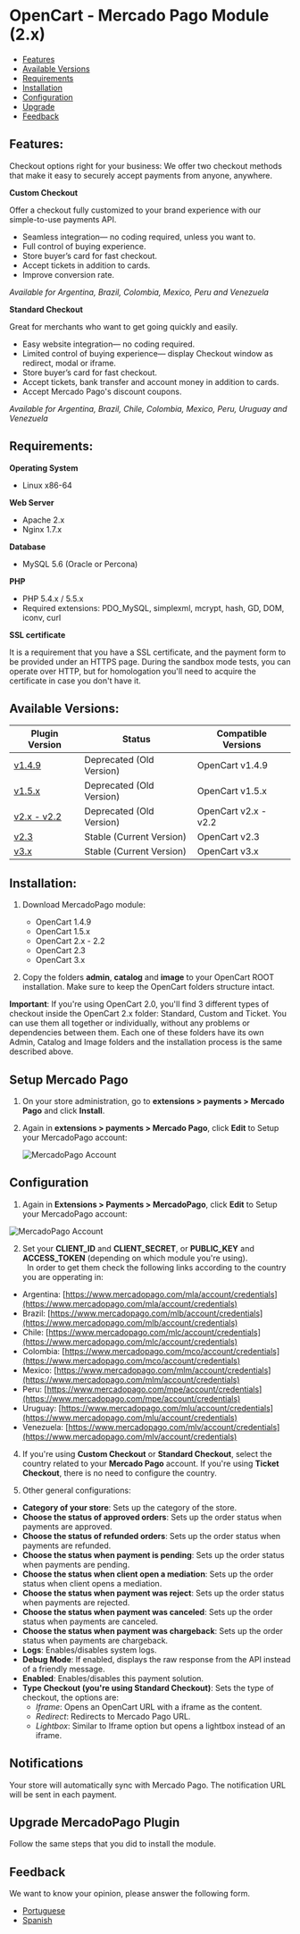 # OpenCart - Mercado Pago Module (2.x)


* [Features](#features)
* [Available Versions](#versions)
* [Requirements](#requirements)
* [Installation](#installation)
* [Configuration](#configuration)
* [Upgrade](#upgrade)
* [Feedback](#feedback)

<a name="features"></a>
## Features:

Checkout options right for your business: 
We offer two checkout methods that make it easy to securely accept payments from anyone, anywhere.

**Custom Checkout**

Offer a checkout fully customized to your brand experience with our simple-to-use payments API.

* Seamless integration— no coding required, unless you want to.
* Full control of buying experience.
* Store buyer’s card for fast checkout.
* Accept tickets in addition to cards.
* Improve conversion rate.

*Available for Argentina, Brazil, Colombia, Mexico, Peru and Venezuela*

**Standard Checkout**

Great for merchants who want to get going quickly and easily.

* Easy website integration— no coding required.
* Limited control of buying experience— display Checkout window as redirect, modal or iframe.
* Store buyer’s card for fast checkout.
* Accept tickets, bank transfer and account money in addition to cards.
* Accept Mercado Pago's discount coupons.

*Available for Argentina, Brazil, Chile, Colombia, Mexico, Peru, Uruguay and Venezuela*

<a name="requirements"></a>
## Requirements:

**Operating System**

* Linux x86-64

**Web Server**

* Apache 2.x
* Nginx 1.7.x

**Database**

* MySQL 5.6 (Oracle or Percona)

**PHP**

* PHP 5.4.x / 5.5.x
* Required extensions: PDO_MySQL, simplexml, mcrypt, hash, GD, DOM, iconv, curl

**SSL certificate**

It is a requirement that you have a SSL certificate, and the payment form to be provided under an HTTPS page.
During the sandbox mode tests, you can operate over HTTP, but for homologation you'll need to acquire the certificate in case you don't have it.


<a name="versions"></a>
## Available Versions:
<table>
  <thead>
    <tr>
      <th>Plugin Version</th>
      <th>Status</th>
      <th>Compatible Versions</th>
    </tr>
  <thead>
  <tbody>
    <tr>
      <td><a href="https://github.com/mercadopago/cart-opencart/tree/master/v1.4.9">v1.4.9</a></td>
      <td>Deprecated (Old Version)</td>
      <td>OpenCart v1.4.9</td>
    </tr>
    <tr>
      <td><a href="https://github.com/mercadopago/cart-opencart/tree/master/v1.5.x">v1.5.x</a></td>
      <td>Deprecated (Old Version)</td>
      <td>OpenCart v1.5.x</td>
    </tr>
    <tr>
      <td><a href="https://github.com/mercadopago/cart-opencart/tree/master/v2.x%20-%202.2">v2.x - v2.2</a></td>
      <td>Deprecated (Old Version)</td>
      <td>OpenCart v2.x - v2.2</td>
    </tr>
    <tr>
      <td><a href="https://github.com/mercadopago/cart-opencart-2">v2.3</a></td>
      <td>Stable (Current Version)</td>
      <td>OpenCart v2.3</td>
    </tr>
    <tr>
      <td><a href="https://github.com/mercadopago/cart-opencart-3">v3.x</a></td>
      <td>Stable (Current Version)</td>
      <td>OpenCart v3.x</td>
    </tr>
  </tbody>
</table>

<a name="installation"></a>
## Installation:

1. Download MercadoPago module:
    * OpenCart 1.4.9
    * OpenCart 1.5.x
    * OpenCart 2.x - 2.2
    * OpenCart 2.3
    * OpenCart 3.x

2. Copy the folders **admin**, **catalog** and **image** to your OpenCart ROOT installation. Make sure to keep the OpenCart folders structure intact.

**Important**: If you're using OpenCart 2.0, you'll find 3 different types of checkout inside the OpenCart 2.x folder: Standard, Custom and Ticket. You can use them all together or individually, without any problems or dependencies between them. Each one of these folders have its own Admin, Catalog and Image folders and the installation process is the same described above.

<a name="setup"></a>
## Setup Mercado Pago

1. On your store administration, go to **extensions > payments > Mercado Pago** and click **Install**.

2. Again in **extensions > payments > Mercado Pago**, click **Edit** to Setup your MercadoPago account:

	![MercadoPago Account](https://raw.github.com/mercadopago/cart-opencart/master/README.img/MPAccount.png)

<a name="configuration"></a>
## Configuration

1. Again in **Extensions > Payments > MercadoPago**, click **Edit** to Setup your MercadoPago account:

 ![MercadoPago Account](https://raw.github.com/brunocodeman/cart-opencart/master/README.img/MPAccount.png)

2.  Set your **CLIENT_ID** and **CLIENT_SECRET**, or **PUBLIC_KEY** and **ACCESS_TOKEN** (depending on which module you're using).  
  In order to get them check the following links according to the country you are opperating in:
  
  * Argentina: [https://www.mercadopago.com/mla/account/credentials](https://www.mercadopago.com/mla/account/credentials)
  * Brazil: [https://www.mercadopago.com/mlb/account/credentials](https://www.mercadopago.com/mlb/account/credentials)
  * Chile: [https://www.mercadopago.com/mlc/account/credentials](https://www.mercadopago.com/mlc/account/credentials)
  * Colombia: [https://www.mercadopago.com/mco/account/credentials](https://www.mercadopago.com/mco/account/credentials)
  * Mexico: [https://www.mercadopago.com/mlm/account/credentials](https://www.mercadopago.com/mlm/account/credentials)
  * Peru: [https://www.mercadopago.com/mpe/account/credentials](https://www.mercadopago.com/mpe/account/credentials)
  * Uruguay: [https://www.mercadopago.com/mlu/account/credentials](https://www.mercadopago.com/mlu/account/credentials)
  * Venezuela: [https://www.mercadopago.com/mlv/account/credentials](https://www.mercadopago.com/mlv/account/credentials)
4. If you're using **Custom Checkout** or **Standard Checkout**, select the country related to your **Mercado Pago** account. If you're using **Ticket Checkout**, there is no need to configure the country.

5. Other general configurations:

  * **Category of your store**: Sets up the category of the store.
  * **Choose the status of approved orders**: Sets up the order status when payments are approved.
  * **Choose the status of refunded orders**: Sets up the order status when payments are refunded.
  * **Choose the status when payment is pending**: Sets up the order status when payments are pending.
  * **Choose the status when client open a mediation**: Sets up the order status when client opens a mediation.
  * **Choose the status when payment was reject**: Sets up the order status when payments are rejected.
  * **Choose the status when payment was canceled**: Sets up the order status when payments are canceled.
  * **Choose the status when payment was chargeback**: Sets up the order status when payments are chargeback.
  * **Logs**: Enables/disables system logs.
  * **Debug Mode**: If enabled, displays the raw response from the API instead of a friendly message.
  *  **Enabled**: Enables/disables this payment solution.
  * **Type Checkout (you're using Standard Checkout)**: Sets the type of checkout, the options are:
    *  *Iframe*: Opens an OpenCart URL with a iframe as the content.
    *  *Redirect*: Redirects to Mercado Pago URL.
    *  *Lightbox*: Similar to Iframe option but opens a lightbox instead of an iframe. 

<a name="notifications"></a>
## Notifications

Your store will automatically sync with Mercado Pago. The notification URL will be sent in each payment.

<a name="upgrade"></a>
## Upgrade MercadoPago Plugin ##

Follow the same steps that you did to install the module. 

<a name="Feedback"></a>
## Feedback ##

We want to know your opinion, please answer the following form.

* [Portuguese](http://goo.gl/forms/2n5jWHaQbfEtdy0E2)
* [Spanish](http://goo.gl/forms/A9bm8WuqTIZ89MI22)
